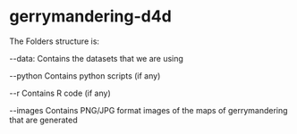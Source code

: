 # gerrymandering-d4d

The Folders structure is:

--data:
Contains the datasets that we are using

--python
Contains python scripts (if any)

--r
Contains R code (if any)

--images
Contains PNG/JPG format images of the maps of gerrymandering that are generated
